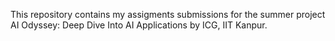 This repository contains my assigments submissions for the summer project AI Odyssey: Deep Dive Into AI Applications by ICG, IIT Kanpur.
